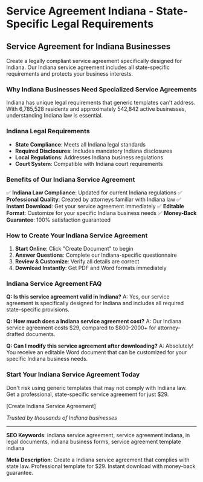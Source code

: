 # Service Agreement Indiana - State-Specific Legal Requirements

## Service Agreement for Indiana Businesses

Create a legally compliant service agreement specifically designed for Indiana. Our Indiana service agreement includes all state-specific requirements and protects your business interests.

### Why Indiana Businesses Need Specialized Service Agreements

Indiana has unique legal requirements that generic templates can't address. With 6,785,528 residents and approximately 542,842 active businesses, understanding Indiana law is essential.

### Indiana Legal Requirements

- **State Compliance**: Meets all Indiana legal standards
- **Required Disclosures**: Includes mandatory Indiana disclosures
- **Local Regulations**: Addresses Indiana business regulations
- **Court System**: Compatible with Indiana court requirements

### Benefits of Our Indiana Service Agreement

✅ **Indiana Law Compliance**: Updated for current Indiana regulations
✅ **Professional Quality**: Created by attorneys familiar with Indiana law
✅ **Instant Download**: Get your service agreement immediately
✅ **Editable Format**: Customize for your specific Indiana business needs
✅ **Money-Back Guarantee**: 100% satisfaction guaranteed

### How to Create Your Indiana Service Agreement

1. **Start Online**: Click "Create Document" to begin
2. **Answer Questions**: Complete our Indiana-specific questionnaire
3. **Review & Customize**: Verify all details are correct
4. **Download Instantly**: Get PDF and Word formats immediately

### Indiana Service Agreement FAQ

**Q: Is this service agreement valid in Indiana?**
A: Yes, our service agreement is specifically designed for Indiana and includes all required state-specific provisions.

**Q: How much does a Indiana service agreement cost?**
A: Our Indiana service agreement costs $29, compared to $800-2000+ for attorney-drafted documents.

**Q: Can I modify this service agreement after downloading?**
A: Absolutely! You receive an editable Word document that can be customized for your specific Indiana business needs.

### Start Your Indiana Service Agreement Today

Don't risk using generic templates that may not comply with Indiana law. Get a professional, state-specific service agreement for just $29.

[Create Indiana Service Agreement]

*Trusted by thousands of Indiana businesses*

---

**SEO Keywords**: indiana service agreement, service agreement indiana, in legal documents, indiana business forms, service agreement template indiana

**Meta Description**: Create a Indiana service agreement that complies with state law. Professional template for $29. Instant download with money-back guarantee.
